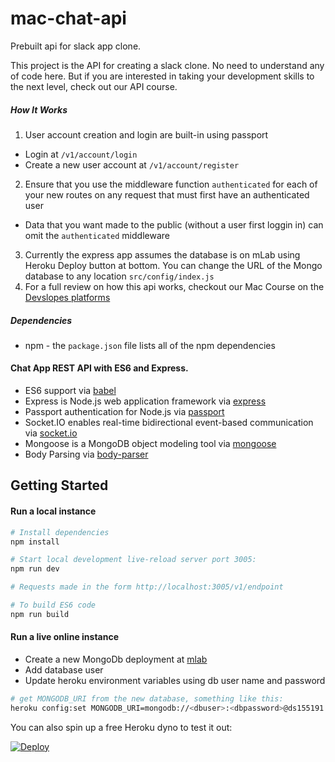 # mac-chat-api

Prebuilt api for slack app clone.

This project is the API for creating a slack clone. No need to understand any of code here. But if you are interested in taking
your development skills to the next level, check out our API course.

##### How It Works

1.  User account creation and login are built-in using passport

- Login at `/v1/account/login`
- Create a new user account at `/v1/account/register`

2.  Ensure that you use the middleware function `authenticated` for each of your new routes on any request that must first have an authenticated user

- Data that you want made to the public (without a user first loggin in) can omit the `authenticated` middleware

3.  Currently the express app assumes the database is on mLab using Heroku Deploy button at bottom. You can change the URL of the Mongo database to any location `src/config/index.js`
4.  For a full review on how this api works, checkout our Mac Course on the [Devslopes platforms](https://devslopes.com/platforms)

##### Dependencies

- npm - the `package.json` file lists all of the npm dependencies

#### Chat App REST API with ES6 and Express.

- ES6 support via [babel](https://babeljs.io)
- Express is Node.js web application framework via [express](https://github.com/expressjs/express)
- Passport authentication for Node.js via [passport](https://github.com/passport)
- Socket.IO enables real-time bidirectional event-based communication via [socket.io](https://github.com/socketio/socket.io)
- Mongoose is a MongoDB object modeling tool via [mongoose](https://github.com/Automattic/mongoose)
- Body Parsing via [body-parser](https://github.com/expressjs/body-parser)

## Getting Started

#### Run a local instance

```sh
# Install dependencies
npm install

# Start local development live-reload server port 3005:
npm run dev

# Requests made in the form http://localhost:3005/v1/endpoint

# To build ES6 code
npm run build
```

#### Run a live online instance

- Create a new MongoDb deployment at [mlab]
- Add database user
- Update heroku environment variables using db user name and password

```bash
# get MONGODB_URI from the new database, something like this:
heroku config:set MONGODB_URI=mongodb://<dbuser>:<dbpassword>@ds155191.mlab.com:55191/sunshine-chat
```

You can also spin up a free Heroku dyno to test it out:

[![Deploy](https://www.herokucdn.com/deploy/button.png)](https://heroku.com/deploy?template=https://github.com/devslopes/mac-chat-api)

[mlab]: https://mlab.com/home
